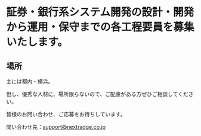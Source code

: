 # 証券・銀行系システム開発の設計・開発から運用・保守までの各工程要員を募集いたします。


## 場所

主には都内・横浜。

但し、優秀な人材に、場所限らないので、ご配慮がある方ぜひご相談してください。


皆様のお問い合わせ、ご応募をお待ちしています。

問い合わせ先：[support@nextradge.co.jp](mailto:support@nextradge.co.jp?subject=案件ID：NT001JP)